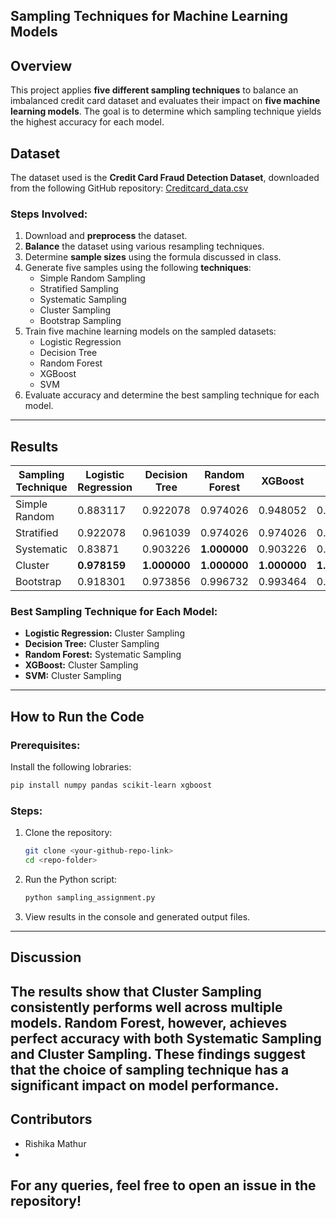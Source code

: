 ## Sampling Techniques for Machine Learning Models

## Overview
This project applies **five different sampling techniques** to balance an imbalanced credit card dataset and evaluates their impact on **five machine learning models**. The goal is to determine which sampling technique yields the highest accuracy for each model.

## Dataset
The dataset used is the **Credit Card Fraud Detection Dataset**, downloaded from the following GitHub repository:
[Creditcard_data.csv](https://github.com/AnjulaMehto/Sampling_Assignment/blob/main/Creditcard_data.csv)

### Steps Involved:
1. Download and **preprocess** the dataset.
2. **Balance** the dataset using various resampling techniques.
3. Determine **sample sizes** using the formula discussed in class.
4. Generate five samples using the following **techniques**:
   - Simple Random Sampling
   - Stratified Sampling
   - Systematic Sampling
   - Cluster Sampling
   - Bootstrap Sampling
5. Train five machine learning models on the sampled datasets:
   - Logistic Regression
   - Decision Tree
   - Random Forest
   - XGBoost
   - SVM
6. Evaluate accuracy and determine the best sampling technique for each model.

---

## Results

| Sampling Technique  | Logistic Regression | Decision Tree | Random Forest | XGBoost | SVM |
|---------------------|---------------------|---------------|---------------|---------|-----|
| Simple Random      | 0.883117            | 0.922078      | 0.974026      | 0.948052| 0.909091 |
| Stratified        | 0.922078            | 0.961039      | 0.974026      | 0.974026| 0.980519 |
| Systematic        | 0.83871             | 0.903226      | **1.000000**      | 0.903226| 0.83871 |
| Cluster           | **0.978159**        | **1.000000**  | **1.000000**  | **1.000000** | **1.000000** |
| Bootstrap         | 0.918301            | 0.973856      | 0.996732      | 0.993464| 0.98366 |

### Best Sampling Technique for Each Model:
- **Logistic Regression:** Cluster Sampling
- **Decision Tree:** Cluster Sampling
- **Random Forest:** Systematic Sampling
- **XGBoost:** Cluster Sampling
- **SVM:** Cluster Sampling

---

## How to Run the Code
### Prerequisites:
Install the following lobraries:
```bash
pip install numpy pandas scikit-learn xgboost
```

### Steps:
1. Clone the repository:
   ```bash
   git clone <your-github-repo-link>
   cd <repo-folder>
   ```
2. Run the Python script:
   ```bash
   python sampling_assignment.py
   ```
3. View results in the console and generated output files.

---

## Discussion
The results show that **Cluster Sampling** consistently performs well across multiple models. **Random Forest**, however, achieves perfect accuracy with both **Systematic Sampling** and **Cluster Sampling**. These findings suggest that the choice of sampling technique has a significant impact on model performance.
---

## Contributors
- Rishika Mathur
- 
For any queries, feel free to open an issue in the repository!
---
